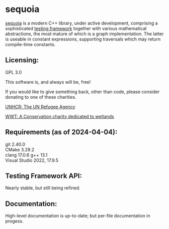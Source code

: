 # sequoia

[sequoia](https://ojrosten.github.io/sequoia/html/index.html) is a modern C++ library,
under active development, comprising a sophisticated
[testing framework](https://ojrosten.github.io/sequoia/html/dc/d92/testframeworkpage.html)
together with various mathematical abstractions, the most mature of which is a graph implementation.
The latter is useable in constant expressions, supporting traversals which may return compile-time constants.

## Licensing:

GPL 3.0

This software is, and always will be, free!

If you would like to give something back, other than code, please consider donating to one
of these charities.

[UNHCR: The UN Refugee Agency](https://www.unhcr.org)

[WWT: A Conservation charity dedicated to wetlands](https://www.wwt.org.uk/)

## Requirements (as of 2024-04-04):

git 2.40.0  
CMake 3.29.2  
clang 17.0.6
g++ 13.1  
Visual Studio 2022, 17.9.5

## Testing Framework API:

Nearly stable, but still being refined.

## Documentation:

High-level documentation is up-to-date; but per-file documentation in progess.

